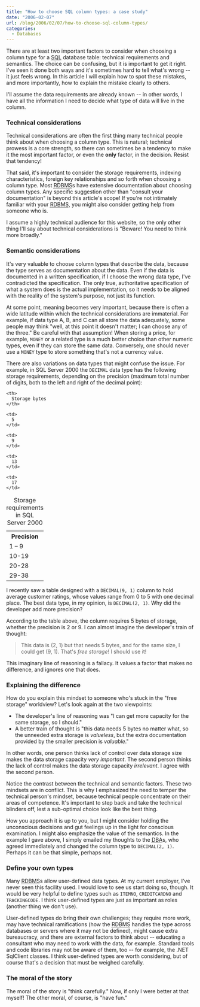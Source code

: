 ```yaml
---
title: "How to choose SQL column types: a case study"
date: "2006-02-07"
url: /blog/2006/02/07/how-to-choose-sql-column-types/
categories:
  - Databases
---
```

There are at least two important factors to consider when choosing a column type for a <acronym title="Relational database query language">SQL</acronym> database table: technical requirements and semantics. The choice can be confusing, but it is important to get it right. I've seen it done both ways and it's sometimes hard to tell what's wrong -- it just feels wrong. In this article I will explain how to spot these mistakes, and more importantly, how to explain the mistake clearly to others.

I'll assume the data requirements are already known -- in other words, I have all the information I need to decide what type of data will live in the column.

### Technical considerations

Technical considerations are often the first thing many technical people think about when choosing a column type. This is natural; technical prowess is a core strength, so there can sometimes be a tendency to make it the most important factor, or even the **only** factor, in the decision. Resist that tendency!

That said, it's important to consider the storage requirements, indexing characteristics, foreign key relationships and so forth when choosing a column type. Most <acronym title="Relational database management system">RDBMS</acronym>s have extensive documentation about choosing column types. Any specific suggestion other than "consult your documentation" is beyond this article's scope! If you're not intimately familiar with your <acronym title="Relational database management system">RDBMS</acronym>, you might also consider getting help from someone who is.

I assume a highly technical audience for this website, so the only other thing I'll say about technical considerations is "Beware! You need to think more broadly."

### Semantic considerations

It's very valuable to choose column types that describe the data, because the type serves as documentation about the data. Even if the data is documented in a written specification, if I choose the wrong data type, I've contradicted the specification. The only true, authoritative specification of what a system does is the actual implementation, so it needs to be aligned with the reality of the system's purpose, not just its function.

At some point, meaning becomes very important, because there is often a wide latitude within which the technical considerations are immaterial. For example, if data type A, B, and C can all store the data adequately, some people may think "well, at this point it doesn't matter; I can choose any of the three." Be careful with that assumption! When storing a price, for example, `MONEY` or a related type is a much better choice than other numeric types, even if they can store the same data. Conversely, one should never use a `MONEY` type to store something that's not a currency value.

There are also variations on data types that might confuse the issue. For example, in SQL Server 2000 the `DECIMAL` data type has the following storage requirements, depending on the precision (maximum total number of digits, both to the left and right of the decimal point):

<table class="borders collapsed">
  <caption>Storage requirements in SQL Server 2000</caption> <tr>
    <th>
      Precision
    </th>
    
    <th>
      Storage bytes
    </th>
  </tr>
  
  <tr>
    <td>
      1 &#8211; 9
    </td>
    
    <td>
      5
    </td>
  </tr>
  
  <tr>
    <td>
      10-19
    </td>
    
    <td>
      9
    </td>
  </tr>
  
  <tr>
    <td>
      20-28
    </td>
    
    <td>
      13
    </td>
  </tr>
  
  <tr>
    <td>
      29-38
    </td>
    
    <td>
      17
    </td>
  </tr>
</table>

I recently saw a table designed with a `DECIMAL(9, 1)` column to hold average customer ratings, whose values range from 0 to 5 with one decimal place. The best data type, in my opinion, is `DECIMAL(2, 1)`. Why did the developer add more precision?

According to the table above, the column requires 5 bytes of storage, whether the precision is 2 or 9. I can almost imagine the developer's train of thought:

> This data is (2, 1) but that needs 5 bytes, and for the same size, I could get (9, 1). That's *free storage*! I should use it!

This imaginary line of reasoning is a fallacy. It values a factor that makes no difference, and ignores one that does.

### Explaining the difference

How do you explain this mindset to someone who's stuck in the "free storage" worldview? Let's look again at the two viewpoints:

*   The developer's line of reasoning was "I can get more capacity for the same storage, so I should."
*   A better train of thought is "this data needs 5 bytes no matter what, so the unneeded extra storage is *valueless*, but the extra documentation provided by the smaller precision is *valuable*."

In other words, one person thinks lack of control over data storage size makes the data storage capacity *very important*. The second person thinks the lack of control makes the data storage capacity *irrelevant*. I agree with the second person.

Notice the contrast between the technical and semantic factors. These two mindsets are in conflict. This is why I emphasized the need to temper the technical person's mindset, because technical people concentrate on their areas of competence. It's important to step back and take the technical blinders off, lest a sub-optimal choice look like the best thing.

How you approach it is up to you, but I might consider holding the unconscious decisions and gut feelings up in the light for conscious examination. I might also emphasize the value of the semantics. In the example I gave above, I simply emailed my thoughts to the <acronym title="Database administrator">DBA</acronym>s, who agreed immediately and changed the column type to `DECIMAL(2, 1)`. Perhaps it can be that simple, perhaps not.

### Define your own types

Many <acronym title="Relational database management system">RDBMS</acronym>s allow user-defined data types. At my current employer, I've never seen this facility used. I would love to see us start doing so, though. It would be very helpful to define types such as `ITEMNO`, `CREDITCARDNO` and `TRACKINGCODE`. I think user-defined types are just as important as roles (another thing we don't use).

User-defined types do bring their own challenges; they require more work, may have technical ramifications (how the <acronym title="Relational database management system">RDBMS</acronym> handles the type across databases or servers where it may not be defined), might cause extra bureaucracy, and there are external factors to think about -- educating a consultant who may need to work with the data, for example. Standard tools and code libraries may not be aware of them, too -- for example, the .NET SqlClient classes. I think user-defined types are worth considering, but of course that's a decision that must be weighed carefully.

### The moral of the story

The moral of the story is "think carefully." Now, if only I were better at that myself! The other moral, of course, is "have fun."


